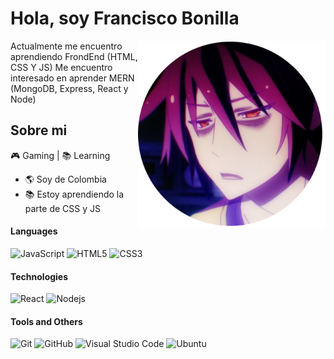 
# Hola, soy Francisco Bonilla
<img align="right" width="300" height="300" src="https://github.com/fbonilla02/fbonilla02/blob/main/avatar.png?raw=true">

Actualmente me encuentro aprendiendo FrondEnd (HTML, CSS Y JS) Me encuentro interesado en aprender MERN (MongoDB, Express, React y Node)

## Sobre mi

🎮 Gaming | 📚 Learning

- :earth_americas: Soy de Colombia
- 📚 Estoy aprendiendo la parte de CSS y JS


#### Languages

![JavaScript](https://img.shields.io/badge/-JavaScript-black?style=flat-square&logo=javascript)
![HTML5](https://img.shields.io/badge/-HTML5-black?style=flat-square&logo=html5)
![CSS3](https://img.shields.io/badge/-CSS3-black?style=flat-square&logo=css3)

#### Technologies
![React](https://img.shields.io/badge/-React-black?style=flat-square&logo=react)
![Nodejs](https://img.shields.io/badge/-Nodejs-black?style=flat-square&logo=Node.js)

#### Tools and Others
![Git](https://img.shields.io/badge/-Git-black?style=flat-square&logo=git)
![GitHub](https://img.shields.io/badge/-GitHub-black?style=flat-square&logo=github)
![Visual Studio Code](https://img.shields.io/badge/Visual_Studio_Code-black?style=flat-square&logo=Visual-Studio-Code)
![Ubuntu](https://img.shields.io/badge/-Ubuntu-black?style=flat-square&logo=ubuntu)
